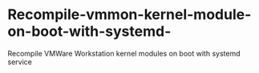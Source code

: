 # Recompile-vmmon-kernel-module-on-boot-with-systemd-
Recompile VMWare Workstation kernel modules on boot with systemd service
